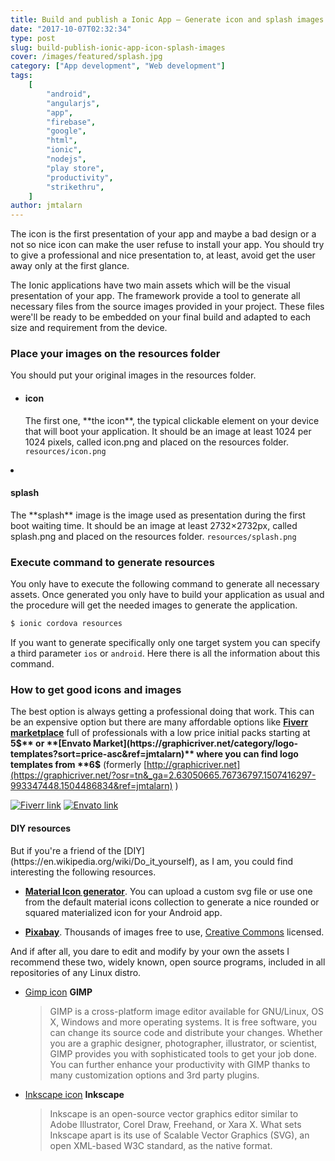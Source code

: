 ```yaml
---
title: Build and publish a Ionic App – Generate icon and splash images
date: "2017-10-07T02:32:34"
type: post
slug: build-publish-ionic-app-icon-splash-images
cover: /images/featured/splash.jpg
category: ["App development", "Web development"]
tags:
    [
        "android",
        "angularjs",
        "app",
        "firebase",
        "google",
        "html",
        "ionic",
        "nodejs",
        "play store",
        "productivity",
        "strikethru",
    ]
author: jmtalarn
---
```


The icon is the first presentation of your app and maybe a bad design or a not so nice icon can make the user refuse to install your app. You should try to give a professional and nice presentation to, at least, avoid get the user away only at the first glance.

<!--more-->

The Ionic applications have two main assets which will be the visual presentation of your app. The framework provide a tool to generate all necessary files from the source images provided in your project. These files were'll be ready to be embedded on your final build and adapted to each size and requirement from the device.

<h3>Place your images on the resources folder</h3>
You should put your original images in the resources folder.

-   <h4>icon</h4>
     The first one, **the icon**, the typical clickable element on your device that will boot your application. It should be an image at least 1024 per 1024 pixels, called icon.png and placed on the resources folder. <code>resources/icon.png</code>

  <li>
      <h4>splash</h4>
      The **splash** image is the image used as presentation during the first boot waiting time. It should be an image at least 2732×2732px, called splash.png and placed on the resources folder. <code>resources/splash.png</code>

<h3>Execute command to generate resources</h3>

You only have to execute the following command to generate all necessary assets. Once generated you only have to build your application as usual and the procedure will get the needed images to generate the application.

```bash
$ ionic cordova resources
```

If you want to generate specifically only one target system you can specify a third parameter <code>ios</code> or <code>android</code>. Here [](https://ionicframework.com/docs/cli/cordova/resources) there is all the information about this command.

<h3>How to get good icons and images</h3>

The best option is always getting a professional doing that work. This can be an expensive option but there are many affordable options like **[Fiverr marketplace](http://track.fiverr.com/visit/?bta=16718&nci=5456)** full of professionals with a low price initial packs starting at **5$** or **[Envato Market](https://graphicriver.net/category/logo-templates?sort=price-asc&ref=jmtalarn)** where you can find logo templates from **6$** (formerly [http://graphicriver.net](https://graphicriver.net/?osr=tn&_ga=2.63050665.76736797.1507416297-993347448.1504486834&ref=jmtalarn) )

[![Fiverr link](http://fiverr.ck-cdn.com/tn/serve/?cid=415444)](http://track.fiverr.com/visit/?bta=16718&nci=5456)
[![Envato link](../images/envato-300x243.jpg)](https://graphicriver.net/category/logo-templates?sort=price-asc&ref=jmtalarn)

<h4>DIY resources</h4>
But if you're a friend of the [DIY](https://en.wikipedia.org/wiki/Do_it_yourself), as I am, you could find interesting the following resources.

-   **[Material Icon generator](https://android-material-icon-generator.bitdroid.de/)**. You can upload a custom svg file or use one from the default material icons collection to generate a nice rounded or squared materialized icon for your Android app.
    [](../images/material-icon-generator.png)

-   **[Pixabay](https://pixabay.com/)**. Thousands of images free to use, [Creative Commons](https://en.wikipedia.org/wiki/Creative_Commons_license) licensed.
    [](../images/pixabay-search.png)

And if after all, you dare to edit and modify by your own the assets I recommend these two, widely known, open source programs, included in all repositories of any Linux distro.

-   [Gimp icon](../images/icon-gimp.png)
    **GIMP**
    <blockquote>
    GIMP is a cross-platform image editor available for GNU/Linux, OS X, Windows and more operating systems. It is free software, you can change its source code and distribute your changes.
    Whether you are a graphic designer, photographer, illustrator, or scientist, GIMP provides you with sophisticated tools to get your job done. You can further enhance your productivity with GIMP thanks to many customization options and 3rd party plugins.
    </blockquote>
-   [Inkscape icon](../images/icon-inkscape.png)
    **Inkscape**
    <blockquote>Inkscape is an open-source vector graphics editor similar to Adobe Illustrator, Corel Draw, Freehand, or Xara X. What sets Inkscape apart is its use of Scalable Vector Graphics (SVG), an open XML-based W3C standard, as the native format.
    </blockquote>
